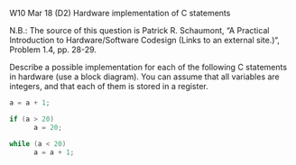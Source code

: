 W10 Mar 18 (D2) Hardware implementation of C statements

N.B.: The source of this question is Patrick R. Schaumont, “A Practical Introduction to Hardware/Software Codesign (Links to an external site.)“, Problem 1.4, pp. 28-29.

Describe a possible implementation for each of the following C statements in hardware (use a block diagram). You can assume that all variables are integers, and that each of them is stored in a register.

```C
a = a + 1;
```
 
```C
if (a > 20)
      a = 20;
```

```C
while (a < 20) 
      a = a + 1;
```
